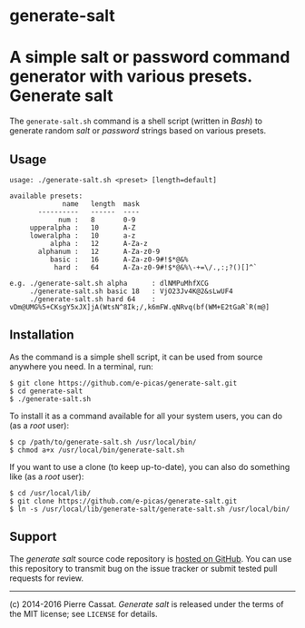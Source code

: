 # generate-salt
A simple salt or password command generator with various presets.
Generate salt
=============

The `generate-salt.sh` command is a shell script (written in *Bash*) to generate random *salt* or *password*
strings based on various presets.

Usage
-----

    usage: ./generate-salt.sh <preset> [length=default]

    available presets:
                 name	length	mask                          
           ----------	------	----                          
                num :	8     	0-9                           
         upperalpha :	10    	A-Z                           
         loweralpha :	10    	a-z                           
              alpha :	12    	A-Za-z                        
           alphanum :	12    	A-Za-z0-9                     
              basic :	16    	A-Za-z0-9#!$*@&%              
               hard :	64    	A-Za-z0-9#!$*@&%\-+=\/.,:;?()[]^`

    e.g. ./generate-salt.sh alpha      : dlNMPuMhfXCG
         ./generate-salt.sh basic 18   : VjO23Jv4K@2&sLwUF4
         ./generate-salt.sh hard 64    : vDm@UMG%5+CKsgY5xJX]jA(WtsN^8Ik;/,k6mFW.qNRvq(bf(WM+E2tGaR`R(m@]
     
Installation
------------

As the command is a simple shell script, it can be used from source anywhere you need.
In a terminal, run:

    $ git clone https://github.com/e-picas/generate-salt.git
    $ cd generate-salt
    $ ./generate-salt.sh

To install it as a command available for all your system users, you can do (as a *root* user):

    $ cp /path/to/generate-salt.sh /usr/local/bin/
    $ chmod a+x /usr/local/bin/generate-salt.sh

If you want to use a clone (to keep up-to-date), you can also do something like (as a *root* user):

    $ cd /usr/local/lib/
    $ git clone https://github.com/e-picas/generate-salt.git
    $ ln -s /usr/local/lib/generate-salt/generate-salt.sh /usr/local/bin/

Support
-------

The *generate salt* source code repository is [hosted on GitHub](https://github.com/e-picas/generate-salt).
You can use this repository to transmit bug on the issue tracker or submit tested pull requests for review.

---

(c) 2014-2016 Pierre Cassat. *Generate salt* is released under the terms of the MIT license; see `LICENSE` for details.
